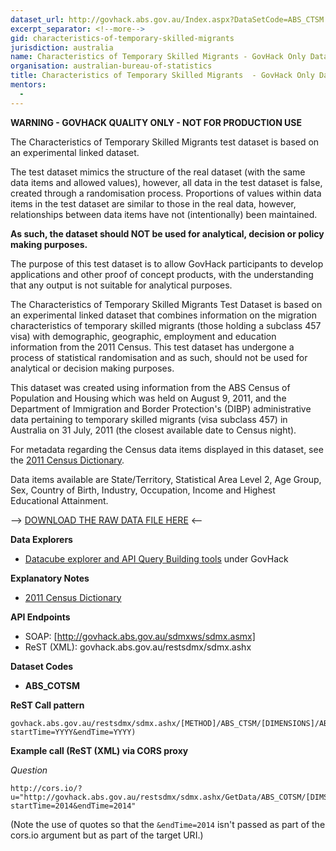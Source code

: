 ```yaml
---
dataset_url: http://govhack.abs.gov.au/Index.aspx?DataSetCode=ABS_CTSM
excerpt_separator: <!--more-->
gid: characteristics-of-temporary-skilled-migrants
jurisdiction: australia
name: Characteristics of Temporary Skilled Migrants - GovHack Only Dataset
organisation: australian-bureau-of-statistics
title: Characteristics of Temporary Skilled Migrants  - GovHack Only Dataset
mentors:
  - 
---
```

__WARNING - GOVHACK QUALITY ONLY - NOT FOR PRODUCTION USE__

The Characteristics of Temporary Skilled Migrants test dataset is based on an experimental linked dataset.

<!--more-->

The test dataset mimics the structure of the real dataset (with the same data items and allowed values), however, all data in the test dataset is false, created through a randomisation process. Proportions of values within data items in the test dataset are similar to those in the real data, however, relationships between data items have not (intentionally) been maintained.

__As such, the dataset should NOT be used for analytical, decision or policy making purposes.__

The purpose of this test dataset is to allow GovHack participants to develop applications and other proof of concept products, with the understanding that any output is not suitable for analytical purposes.

The Characteristics of Temporary Skilled Migrants Test Dataset is based on an experimental linked dataset that combines information on the migration characteristics of temporary skilled migrants (those holding a subclass 457 visa) with demographic, geographic, employment and education information from the 2011 Census. This test dataset has undergone a process of statistical randomisation and as such, should not be used for analytical or decision making purposes.

This dataset was created using information from the ABS Census of Population and Housing which was held on August 9, 2011, and the Department of Immigration and Border Protection's (DIBP) administrative data pertaining to temporary skilled migrants (visa subclass 457) in Australia on 31 July, 2011 (the closest available date to Census night).

For metadata regarding the Census data items displayed in this dataset, see the [2011 Census Dictionary](http://www.abs.gov.au/ausstats/abs@.nsf/mf/2901.0).

Data items available are State/Territory, Statistical Area Level 2, Age Group, Sex, Country of Birth, Industry, Occupation, Income and Highest Educational Attainment.

--> [DOWNLOAD THE RAW DATA FILE HERE](http://portal.govhack.org/datasets/2016/australia/australian-bureau-of-statistics/CoTSM.zip) <--

**Data Explorers**

* [Datacube explorer and API Query Building tools](http://govhack.abs.gov.au/Index.aspx?DataSetCode=ABS_CTSM) under GovHack

**Explanatory Notes**

* [2011 Census Dictionary](http://www.abs.gov.au/ausstats/abs@.nsf/mf/2901.0)

**API Endpoints**

* SOAP: [http://govhack.abs.gov.au/sdmxws/sdmx.asmx]
* ReST (XML): govhack.abs.gov.au/restsdmx/sdmx.ashx

**Dataset Codes**

* __ABS_COTSM__

**ReST Call pattern**

```
govhack.abs.gov.au/restsdmx/sdmx.ashx/[METHOD]/ABS_CTSM/[DIMENSIONS]/ABS(?startTime=YYYY&endTime=YYYY)
```

**Example call (ReST (XML) via CORS proxy**

*Question*

```
http://cors.io/?u="http://govhack.abs.gov.au/restsdmx/sdmx.ashx/GetData/ABS_COTSM/[DIMS]/ABS?startTime=2014&endTime=2014"
```
(Note the use of quotes so that the ```&endTime=2014``` isn't passed as part of the cors.io argument but as part of the target URI.)

